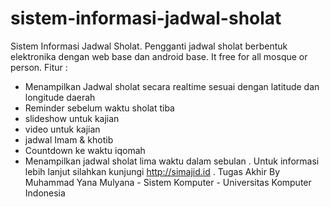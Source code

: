 # sistem-informasi-jadwal-sholat
Sistem Informasi Jadwal Sholat. Pengganti jadwal sholat berbentuk elektronika dengan web base dan android base. It free for all mosque or person. 
Fitur : 
- Menampilkan Jadwal sholat secara realtime sesuai dengan latitude dan longitude daerah
- Reminder sebelum waktu sholat tiba
- slideshow untuk kajian
- video untuk kajian
- jadwal Imam & khotib
- Countdown ke waktu iqomah
- Menampilkan jadwal sholat lima waktu dalam sebulan
.
Untuk informasi lebih lanjut silahkan kunjungi http://simajid.id 
.
Tugas Akhir By Muhammad Yana Mulyana - Sistem Komputer - Universitas Komputer Indonesia
